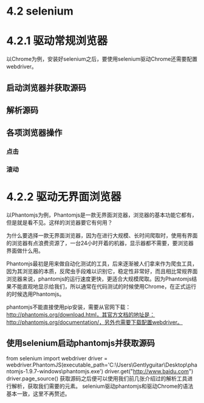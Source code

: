 # 4.2 selenium

# 4.2.1 驱动常规浏览器

以Chrome为例，安装好selenium之后，要使用selenium驱动Chrome还需要配置webdriver。

## 启动浏览器并获取源码

## 解析源码

## 各项浏览器操作
### 点击
### 滚动

# 4.2.2 驱动无界面浏览器

以Phantomjs为例，Phantomjs是一款无界面浏览器，浏览器的基本功能它都有，但是就是看不见。这样的浏览器要它有何用？

为什么要选择一款无界面浏览器，因为在进行大规模、长时间爬取时，使用有界面的浏览器有点浪费资源了，一台24小时开着的机器，显示器都不需要，要浏览器界面做什么用。

Phantomjs最初是用来做自动化测试的工具，后来逐渐被人们拿来作为爬虫工具，因为其浏览器的本质，反爬虫手段难以识别它，稳定性非常好，而且相比常规界面浏览器来说，phantomjs的运行速度更快，更适合大规模爬取。因为Phantomjs结果不能直观地显示给我们，所以通常在代码测试的时候使用Chrome，在正式运行的时候选用Phantomjs。

phantomjs不能直接使用pip安装，需要从官网下载：http://phantomjs.org/download.html，其官方文档的地址是：http://phantomjs.org/documentation/，另外也需要下载配置webdriver。

## 使用selenium启动phantomjs并获取源码
from selenium import webdriver
driver = webdriver.PhantomJS(executable_path='C:\Users\Gentlyguitar\Desktop\phantomjs-1.9.7-windows\phantomjs.exe')
driver.get("http://www.baidu.com")
driver.page_source()
获取源码之后便可以使用我们前几张介绍过的解析工具进行解析，获取我们需要的元素。
selenium驱动phantomjs和驱动Chrome的语法基本一致，这里不再赘述。






